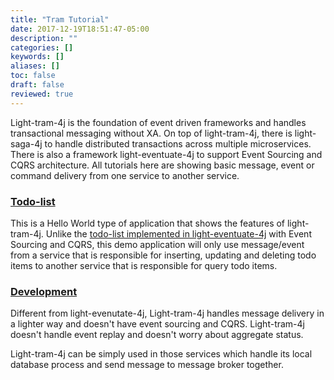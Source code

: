```yaml
---
title: "Tram Tutorial"
date: 2017-12-19T18:51:47-05:00
description: ""
categories: []
keywords: []
aliases: []
toc: false
draft: false
reviewed: true
---
```


Light-tram-4j is the foundation of event driven frameworks and handles transactional
messaging without XA. On top of light-tram-4j, there is light-saga-4j to handle distributed 
transactions across multiple microservices. There is also a framework light-eventuate-4j to
support Event Sourcing and CQRS architecture. All tutorials here are showing basic message,
event or command delivery from one service to another service. 

### [Todo-list][]

This is a Hello World type of application that shows the features of light-tram-4j. Unlike
the [todo-list implemented in light-eventuate-4j][] with Event Sourcing and CQRS, this demo
application will only use message/event from a service that is responsible for inserting, 
updating and deleting todo items to another service that is responsible for query todo items.
 


### [Development][]

Different from light-evenutate-4j, Light-tram-4j handles message delivery in a lighter way and
doesn't have event sourcing and CQRS. Light-tram-4j doesn't handle event replay and doesn't worry 
about aggregate status.

Light-tram-4j  can be simply used in those services which handle its local database process and 
send message to message broker together.


[todo-list]: /tutorial/tram/todo-list/
[todo-list implemented in light-eventuate-4j]: /tutorial/eventuate/todo-list/
[Development]: /tutorial/tram/develop/